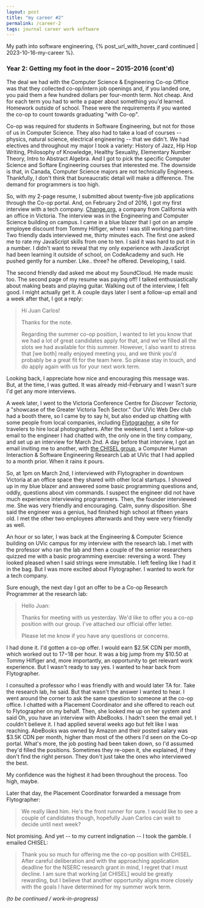 ```yaml
---
layout: post
title: "my career #2"
permalink: /career-2
tags: journal career work software
---
```


My path into software engineering, {% post_url_with_hover_card continued | 2023-10-16-my-career %}.
<!--more-->

### Year 2: Getting my foot in the door – 2015-2016 (cont'd)

The deal we had with the Computer Science & Engineering Co-op Office was that they collected co-op/intern job openings and, if you landed one, you paid them a few hundred dollars per four-month term.
Not cheap.
And for each term you had to write a paper about something you'd learned.
Homework outside of school.
These were the requirements if you wanted the co-op to count towards graduating "with Co-op".

Co-op was required for students in Software Engineering, but not for those of us in Computer Science.
They also had to take a load of courses -- physics, natural science, electrical engineering -- that we didn't.
We had electives and throughout my major I took a variety: History of Jazz, Hip Hop Writing, Philosophy of Knowledge, Healthy Sexuality, Elementary Number Theory, Intro to Abstract Algebra.
And I got to pick the specific Computer Science and Softare Engineering courses that interested me.
The downside is that, in Canada, Computer Science majors are not technically Engineers.
Thankfully, I don't think that bureaucratic detail will make a difference.
The demand for programmers is too high.

So, with my 2-page resume, I submitted about twenty-five job applications through the Co-op portal.
And, on February 2nd of 2016, I got my first interview with a tech company.
[Change.org](https://www.change.org/), a company from California with an office in Victoria.
The interview was in the Engineering and Computer Science building on campus.
I came in a blue blazer that I got on an ample employee discount from Tommy Hilfiger, where I was still working part-time.
Two friendly dads interviewed me, thirty minutes each.
The first one asked me to rate my JavaScript skills from one to ten.
I said it was hard to put it in a number.
I didn't want to reveal that my only experience with JavaScript had been learning it outside of school, on CodeAcademy and such.
He pushed gently for a number.
Like.. three? he offered.
Developing, I said.

The second friendly dad asked me about my SoundCloud.
He made music too.
The second page of my resume was paying off!
I talked enthusiastically about making beats and playing guitar.
Walking out of the interview, I felt good.
I might actually get it.
A couple days later I sent a follow-up email and a week after that, I got a reply:

> Hi Juan Carlos!
>
> Thanks for the note.
>
> Regarding the summer co-op position, I wanted to let you know that we had a lot of great candidates apply for that, and we've filled all the slots we had available for this summer. However, I also want to stress that [we both] really enjoyed meeting you, and we think you'd probably be a great fit for the team here. So please stay in touch, and do apply again with us for your next work term.

Looking back, I appreciate how nice and encouraging this message was.
But, at the time, I was gutted.
It was already mid-February and I wasn't sure I'd get any more interviews.

A week later, I went to the Victoria Conference Centre for _Discover Tectoria_, a "showcase of the Greater Victoria Tech Sector."
Our UVic Web Dev club had a booth there, so I came by to say hi, but also ended up chatting with some people from local companies, including [Flytographer](https://www.flytographer.com/), a site for travelers to hire local photographers.
After the weekend, I sent a follow-up email to the engineer I had chatted with, the only one in the tiny company, and set up an interview for March 2nd.
A day before that interview, I got an email inviting me to another, with [the CHISEL group](https://thechiselgroup.org/), a Computer Human Interaction & Software Engineering Research Lab at UVic that I had applied to a month prior.
When it rains it pours.

So, at 1pm on March 2nd, I interviewed with Flytographer in downtown Victoria at an office space they shared with other local startups.
I showed up in my blue blazer and answered some basic programming questions and, oddly, questions about vim commands.
I suspect the engineer did not have much experience interviewing programmers.
Then, the founder interviewed me.
She was very friendly and encouraging.
Calm, sunny disposition.
She said the engineer was a genius, had finished high school at fifteen years old.
I met the other two employees afterwards and they were very friendly as well.

An hour or so later, I was back at the Engineering & Computer Science building on UVic campus for my interview with the research lab.
I met with the professor who ran the lab and then a couple of the senior researchers quizzed me with a basic programming exercise: reversing a word.
They looked pleased when I said strings were immutable.
I left feeling like I had it in the bag.
But I was more excited about Flytographer.
I wanted to work for a tech company.

Sure enough, the next day I got an offer to be a Co-op Research Programmer at the research lab:

> Hello Juan:
>
> Thanks for meeting with us yesterday. We'd like to offer you a co-op position with our group. I've attached our official offer letter.
>
> Please let me know if you have any questions or concerns.

I had done it.
I'd gotten a co-op offer.
I would earn $2.5K CDN per month, which worked out to $17-$18 per hour.
It was a big jump from my $10.50 at Tommy Hilfiger and, more importantly, an opportunity to get relevant work experience.
But I wasn't ready to say yes.
I wanted to hear back from Flytographer.

I consulted a professor who I was friendly with and would later TA for.
Take the research lab, he said.
But that wasn't the answer I wanted to hear.
I went around the corner to ask the same question to someone at the co-op office.
I chatted with a Placement Coordinator and she offered to reach out to Flytographer on my behalf.
Then, she looked me up on her system and said Oh, you have an interview with AbeBooks.
I hadn't seen the email yet.
I couldn't believe it.
I had applied several weeks ago but felt like I was reaching.
AbeBooks was owned by Amazon and their posted salary was $3.5K CDN per month, higher than most of the others I'd seen on the Co-op portal.
What's more, the job posting had been taken down, so I'd assumed they'd filled the positions.
Sometimes they re-open it, she explained, if they don't find the right person.
They don't just take the ones who interviewed the best.

My confidence was the highest it had been throughout the process.
Too high, maybe.

Later that day, the Placement Coordinator forwarded a message from Flytographer:

> We really liked him. He's the front runner for sure. I would like to see a couple of candidates though, hopefully Juan Carlos can wait to decide until next week?

Not promising.
And yet -- to my current indignation -- I took the gamble.
I emailed CHISEL:

> Thank you so much for offering me the co-op position with CHISEL. After careful deliberation and with the approaching application deadline for the NSERC research grant in mind, I regret that I must decline. I am sure that working [at CHISEL] would be greatly rewarding, but I believe that another opportunity aligns more closely with the goals I have determined for my summer work term.

*(to be continued / work-in-progress)*
